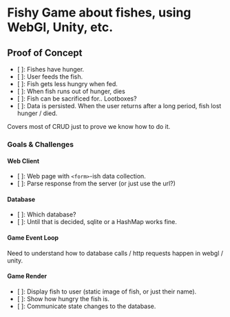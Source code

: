 # Fishy Game about fishes, using WebGl, Unity, etc.

## Proof of Concept
- [ ]: Fishes have hunger.
- [ ]: User feeds the fish.
- [ ]: Fish gets less hungry when fed.
- [ ]: When fish runs out of hunger, dies
- [ ]: Fish can be sacrificed for.. Lootboxes?
- [ ]: Data is persisted. When the user returns after a long period, fish lost hunger / died.

Covers most of CRUD just to prove we know how to do it.

### Goals & Challenges

#### Web Client
- [ ]: Web page with `<form>`-ish data collection.
- [ ]: Parse response from the server (or just use the url?)

#### Database
- [ ]: Which database?
- [ ]: Until that is decided, sqlite or a HashMap works fine.

#### Game Event Loop
Need to understand how to database calls / http requests happen in webgl / unity.

#### Game Render
- [ ]: Display fish to user (static image of fish, or just their name).
- [ ]: Show how hungry the fish is.
- [ ]: Communicate state changes to the database.
